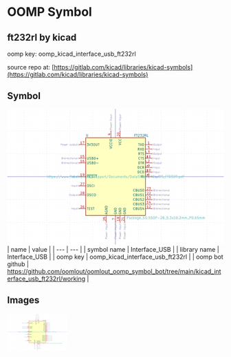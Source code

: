 # OOMP Symbol  
## ft232rl  by kicad  
  
oomp key: oomp_kicad_interface_usb_ft232rl  
  
source repo at: [https://gitlab.com/kicad/libraries/kicad-symbols](https://gitlab.com/kicad/libraries/kicad-symbols)  
## Symbol  
  
[![working.png](working_600.png)](working.png)  
| name | value | 
| --- | --- | 
| symbol name | Interface_USB | 
| library name | Interface_USB | 
| oomp key | oomp_kicad_interface_usb_ft232rl | 
| oomp bot github | https://github.com/oomlout/oomlout_oomp_symbol_bot/tree/main/kicad_interface_usb_ft232rl/working | 
## Images  
  
[![working.png](working_140.png)](working.png)  
